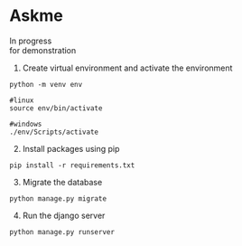 # Askme

In progress <br /> for demonstration

1. Create virtual environment and activate the environment

```
python -m venv env

#linux
source env/bin/activate

#windows
./env/Scripts/activate
```

2. Install packages using pip

```
pip install -r requirements.txt
```

3. Migrate the database
```
python manage.py migrate
```

4. Run the django server
```
python manage.py runserver
```





